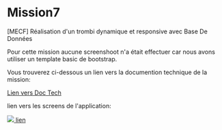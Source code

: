 # Mission7
[MECF] Réalisation d'un trombi dynamique et responsive avec Base De Données

Pour cette mission aucune screenshoot n'a était effectuer car nous avons utiliser un template basic de bootstrap.

Vous trouverez ci-dessous un lien vers la documention technique de la mission: 
<p><a href="https://drive.google.com/file/d/1xvqIdkebz3yygB0Jxi6oOUG5hQE1SdDo/view?usp=sharing">Lien vers Doc Tech<a></p>
lien vers les screens de l'application: 
<p><a href="#"><img src="googleDrive"> lien </img></a></p>
